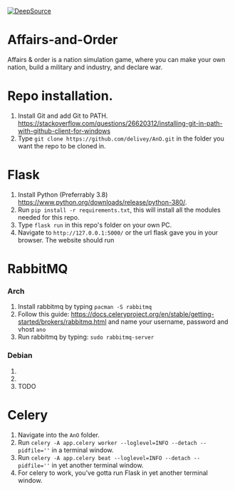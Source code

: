 [![DeepSource](https://static.deepsource.io/deepsource-badge-light-mini.svg)](https://deepsource.io/gh/delivey/AnO/?ref=repository-badge)
# Affairs-and-Order

Affairs & order is a nation simulation game, where you can make your own nation, build a military and industry, and declare war.

# Repo installation.

1. Install Git and add Git to PATH. https://stackoverflow.com/questions/26620312/installing-git-in-path-with-github-client-for-windows
2. Type `git clone https://github.com/delivey/AnO.git` in the folder you want the repo to be cloned in.

# Flask

1. Install Python (Preferrably 3.8) https://www.python.org/downloads/release/python-380/.
2. Run `pip install -r requirements.txt`, this will install all the modules needed for this repo.
3. Type `flask run` in this repo's folder on your own PC.
4. Navigate to `http://127.0.0.1:5000/` or the url flask gave you in your browser. The website should run

# RabbitMQ

### Arch

1. Install rabbitmq by typing `pacman -S rabbitmq`
2. Follow this guide: https://docs.celeryproject.org/en/stable/getting-started/brokers/rabbitmq.html and name your username, password and vhost `ano`
3. Run rabbitmq by typing: `sudo rabbitmq-server`

### Debian

1.
2.
3. TODO

# Celery

1. Navigate into the `AnO` folder.
2. Run `celery -A app.celery worker --loglevel=INFO --detach --pidfile=''` in a terminal window.
3. Run `celery -A app.celery beat --loglevel=INFO --detach --pidfile=''` in yet another terminal window.
4. For celery to work, you've gotta run Flask in yet another terminal window.
